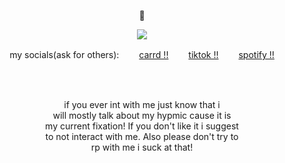 <p align="center">
🏓
<p align="center">
<img src=https://github.com/user-attachments/assets/2ac3305b-1ffd-4b64-88ad-50152343e31f
</p>
<p align="center"
  
my socials(ask for others):  　　[carrd !!](https://willyzqo.carrd.co)  　　[tiktok !!](https://www.tiktok.com/@willysqo?is_from_webapp=1&sender_device=pc)  　　[spotify !!](https://open.spotify.com/user/315fswrk2soexgta2pfrslceg6xy?si=16a581f1592b448d)

</p>
<br>
<br>
<p align="center">
if you ever int with me just know that i 
  <br>
  will mostly talk about my hypmic cause it is
  <br>
 my current fixation! If you don't like it i suggest 
  <br>
  to not interact with me. Also please don't try to 
  <br>
  rp with me i suck at that!
</p>
